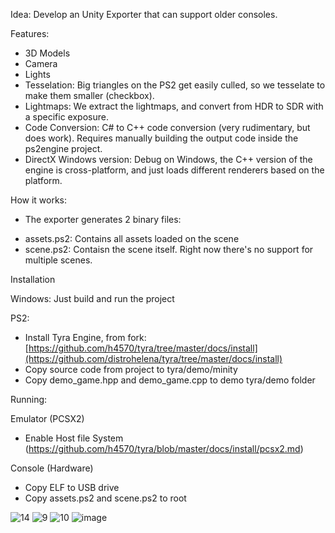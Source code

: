 Idea: Develop an Unity Exporter that can support older consoles. 

Features:
- 3D Models
- Camera
- Lights
- Tesselation: Big triangles on the PS2 get easily culled, so we tesselate to make them smaller (checkbox).
- Lightmaps: We extract the lightmaps, and convert from HDR to SDR with a specific exposure.
- Code Conversion: C# to C++ code conversion (very rudimentary, but does work). Requires manually building the output code inside the ps2engine project.
- DirectX Windows version: Debug on Windows, the C++ version of the engine is cross-platform, and just loads different renderers based on the platform.

How it works:
- The exporter generates 2 binary files:
* assets.ps2: Contains all assets loaded on the scene
* scene.ps2: Contaisn the scene itself.
Right now there's no support for multiple scenes.

Installation

Windows: Just build and run the project

PS2:
- Install Tyra Engine, from fork: [https://github.com/h4570/tyra/tree/master/docs/install](https://github.com/distrohelena/tyra/tree/master/docs/install)
- Copy source code from project to tyra/demo/minity
- Copy demo_game.hpp and demo_game.cpp to demo tyra/demo folder

Running:

Emulator (PCSX2)

- Enable Host file System (https://github.com/h4570/tyra/blob/master/docs/install/pcsx2.md)

Console (Hardware)

- Copy ELF to USB drive
- Copy assets.ps2 and scene.ps2 to root

![14](https://github.com/user-attachments/assets/3f368225-4ad8-46ab-b918-f0b1f8627411)
![9](https://github.com/user-attachments/assets/0b2aed8e-ef66-4077-a143-86301e8321dc)
![10](https://github.com/user-attachments/assets/a97bf04e-d398-4738-b92b-6354acc0d16d)
![image](https://github.com/user-attachments/assets/2fcd2942-ee24-4806-a9e0-62896d8c7d98)
